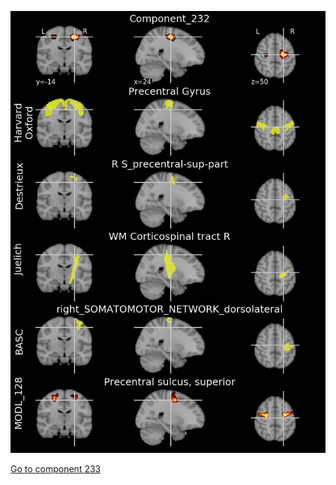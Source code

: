 


![232](preliminary/232.jpg "Component 232")

[Go to component 233](https://parietal-inria.github.io/MODL_atlas/1024/233 "Component 233")